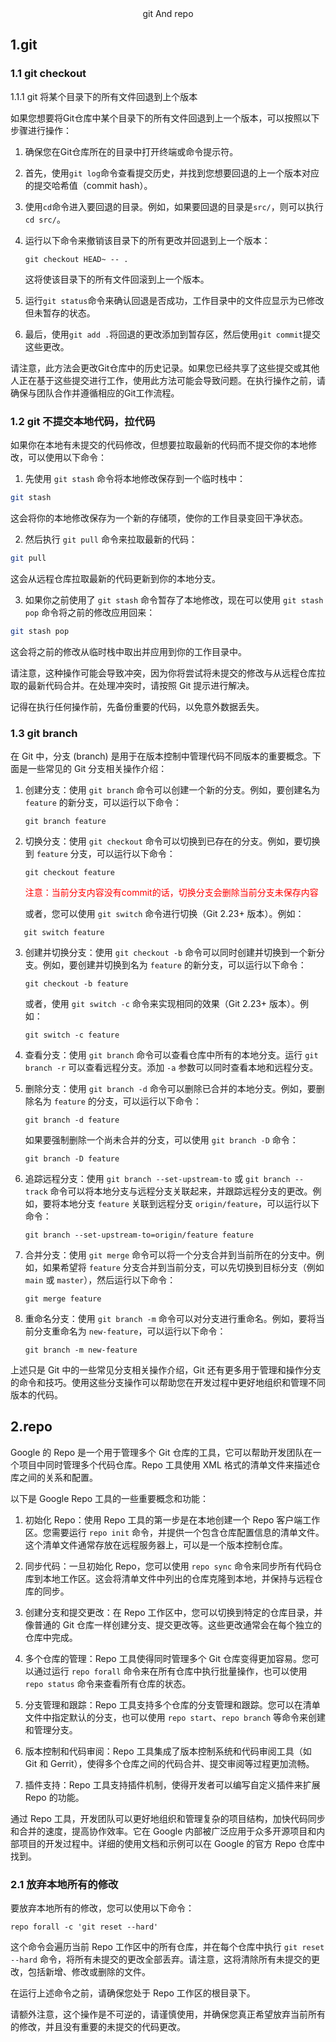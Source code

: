 <div align='center'>git And repo</div>

## 1.git 

### 1.1 git checkout 

1.1.1 git 将某个目录下的所有文件回退到上个版本

如果您想要将Git仓库中某个目录下的所有文件回退到上一个版本，可以按照以下步骤进行操作：

1. 确保您在Git仓库所在的目录中打开终端或命令提示符。

2. 首先，使用`git log`命令查看提交历史，并找到您想要回退的上一个版本对应的提交哈希值（commit hash）。

3. 使用`cd`命令进入要回退的目录。例如，如果要回退的目录是`src/`，则可以执行`cd src/`。

4. 运行以下命令来撤销该目录下的所有更改并回退到上一个版本：

   ```shell
   git checkout HEAD~ -- .
   ```

   这将使该目录下的所有文件回滚到上一个版本。

5. 运行`git status`命令来确认回退是否成功，工作目录中的文件应显示为已修改但未暂存的状态。

6. 最后，使用`git add .`将回退的更改添加到暂存区，然后使用`git commit`提交这些更改。

请注意，此方法会更改Git仓库中的历史记录。如果您已经共享了这些提交或其他人正在基于这些提交进行工作，使用此方法可能会导致问题。在执行操作之前，请确保与团队合作并遵循相应的Git工作流程。



### 1.2 git 不提交本地代码，拉代码

如果你在本地有未提交的代码修改，但想要拉取最新的代码而不提交你的本地修改，可以使用以下命令：

1. 先使用 `git stash` 命令将本地修改保存到一个临时栈中：
```bash
git stash
```
这会将你的本地修改保存为一个新的存储项，使你的工作目录变回干净状态。

2. 然后执行 `git pull` 命令来拉取最新的代码：
```bash
git pull
```
这会从远程仓库拉取最新的代码更新到你的本地分支。

3. 如果你之前使用了 `git stash` 命令暂存了本地修改，现在可以使用 `git stash pop` 命令将之前的修改应用回来：
```bash
git stash pop
```
这会将之前的修改从临时栈中取出并应用到你的工作目录中。

请注意，这种操作可能会导致冲突，因为你将尝试将未提交的修改与从远程仓库拉取的最新代码合并。在处理冲突时，请按照 Git 提示进行解决。

记得在执行任何操作前，先备份重要的代码，以免意外数据丢失。

### 1.3 git branch

在 Git 中，分支 (branch) 是用于在版本控制中管理代码不同版本的重要概念。下面是一些常见的 Git 分支相关操作介绍：

1. 创建分支：使用 `git branch` 命令可以创建一个新的分支。例如，要创建名为 `feature` 的新分支，可以运行以下命令：
   ```
   git branch feature
   ```

2. 切换分支：使用 `git checkout` 命令可以切换到已存在的分支。例如，要切换到 `feature` 分支，可以运行以下命令：
   ```
   git checkout feature
   ```

   <font color='red'>注意：当前分支内容没有commit的话，切换分支会删除当前分支未保存内容</font>
   
   或者，您可以使用 `git switch` 命令进行切换（Git 2.23+ 版本）。例如：
   
```
   git switch feature
```

3. 创建并切换分支：使用 `git checkout -b` 命令可以同时创建并切换到一个新分支。例如，要创建并切换到名为 `feature` 的新分支，可以运行以下命令：
   ```
   git checkout -b feature
   ```

   或者，使用 `git switch -c` 命令来实现相同的效果（Git 2.23+ 版本）。例如：
   ```
   git switch -c feature
   ```

4. 查看分支：使用 `git branch` 命令可以查看仓库中所有的本地分支。运行 `git branch -r` 可以查看远程分支。添加 `-a` 参数可以同时查看本地和远程分支。

5. 删除分支：使用 `git branch -d` 命令可以删除已合并的本地分支。例如，要删除名为 `feature` 的分支，可以运行以下命令：
   ```
   git branch -d feature
   ```

   如果要强制删除一个尚未合并的分支，可以使用 `git branch -D` 命令：
   ```
   git branch -D feature
   ```

6. 追踪远程分支：使用 `git branch --set-upstream-to` 或 `git branch --track` 命令可以将本地分支与远程分支关联起来，并跟踪远程分支的更改。例如，要将本地分支 `feature` 关联到远程分支 `origin/feature`，可以运行以下命令：
   ```
   git branch --set-upstream-to=origin/feature feature
   ```

7. 合并分支：使用 `git merge` 命令可以将一个分支合并到当前所在的分支中。例如，如果希望将 `feature` 分支合并到当前分支，可以先切换到目标分支（例如 `main` 或 `master`），然后运行以下命令：
   ```
   git merge feature
   ```

8. 重命名分支：使用 `git branch -m` 命令可以对分支进行重命名。例如，要将当前分支重命名为 `new-feature`，可以运行以下命令：
   ```
   git branch -m new-feature
   ```

上述只是 Git 中的一些常见分支相关操作介绍，Git 还有更多用于管理和操作分支的命令和技巧。使用这些分支操作可以帮助您在开发过程中更好地组织和管理不同版本的代码。



## 2.repo

Google 的 Repo 是一个用于管理多个 Git 仓库的工具，它可以帮助开发团队在一个项目中同时管理多个代码仓库。Repo 工具使用 XML 格式的清单文件来描述仓库之间的关系和配置。

以下是 Google Repo 工具的一些重要概念和功能：

1. 初始化 Repo：使用 Repo 工具的第一步是在本地创建一个 Repo 客户端工作区。您需要运行 `repo init` 命令，并提供一个包含仓库配置信息的清单文件。这个清单文件通常存放在远程服务器上，可以是一个版本控制仓库。

2. 同步代码：一旦初始化 Repo，您可以使用 `repo sync` 命令来同步所有代码仓库到本地工作区。这会将清单文件中列出的仓库克隆到本地，并保持与远程仓库的同步。

3. 创建分支和提交更改：在 Repo 工作区中，您可以切换到特定的仓库目录，并像普通的 Git 仓库一样创建分支、提交更改等。这些更改通常会在每个独立的仓库中完成。

4. 多个仓库的管理：Repo 工具使得同时管理多个 Git 仓库变得更加容易。您可以通过运行 `repo forall` 命令来在所有仓库中执行批量操作，也可以使用 `repo status` 命令来查看所有仓库的状态。

5. 分支管理和跟踪：Repo 工具支持多个仓库的分支管理和跟踪。您可以在清单文件中指定默认的分支，也可以使用 `repo start`、`repo branch` 等命令来创建和管理分支。

6. 版本控制和代码审阅：Repo 工具集成了版本控制系统和代码审阅工具（如 Git 和 Gerrit），使得多个仓库之间的代码合并、提交审阅等过程更加流畅。

7. 插件支持：Repo 工具支持插件机制，使得开发者可以编写自定义插件来扩展 Repo 的功能。

通过 Repo 工具，开发团队可以更好地组织和管理复杂的项目结构，加快代码同步和合并的速度，提高协作效率。它在 Google 内部被广泛应用于众多开源项目和内部项目的开发过程中。详细的使用文档和示例可以在 Google 的官方 Repo 仓库中找到。



### 2.1 放弃本地所有的修改

要放弃本地所有的修改，您可以使用以下命令：

```
repo forall -c 'git reset --hard'
```

这个命令会遍历当前 Repo 工作区中的所有仓库，并在每个仓库中执行 `git reset --hard` 命令，将所有未提交的更改全部丢弃。请注意，这将清除所有未提交的更改，包括新增、修改或删除的文件。

在运行上述命令之前，请确保您处于 Repo 工作区的根目录下。

请额外注意，这个操作是不可逆的，请谨慎使用，并确保您真正希望放弃当前所有的修改，并且没有重要的未提交的代码更改。
